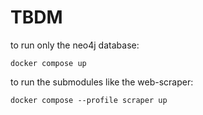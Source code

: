 # TBDM

to run only the neo4j database: 
```console
docker compose up
```


to run the submodules like the web-scraper: 
```console
docker compose --profile scraper up
```